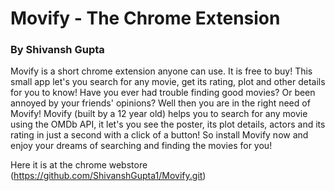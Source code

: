 # Movify - The Chrome Extension
### By Shivansh Gupta


Movify is a short chrome extension anyone can use. It is free to buy! This small app let's you search for any movie, get its rating, plot and other details for you to know! Have you ever had trouble finding good movies? Or been annoyed by your friends' opinions? Well then you are in the right need of Movify! Movify (built by a 12 year old) helps you to search for any movie using the OMDb API, it let's you see the poster, its plot details, actors and its rating in just a second with a click of a button! So install Movify now and enjoy your dreams of searching and finding the movies for you!

Here it is at the chrome webstore (https://github.com/ShivanshGupta1/Movify.git)

